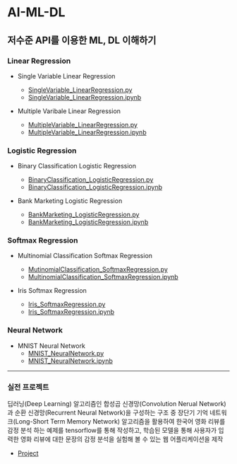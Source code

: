 # AI-ML-DL

## 저수준 API를 이용한 ML, DL 이해하기 

### Linear Regression
* Single Variable Linear Regression 
    * [SingleVariable_LinearRegression.py](https://github.com/AI-ML-DL/AI-ML-DL/blob/master/SingleVariableLinearRegression/SingleVariable_LinearRegression.py)
    * [SingleVariable_LinearRegression.ipynb](https://nbviewer.jupyter.org/github/AI-ML-DL/AI-ML-DL/blob/master/SingleVariableLinearRegression/SingleVariable_LinearRegression.ipynb)

* Multiple Varibale Linear Regression
    * [MultipleVariable_LinearRegression.py](https://github.com/AI-ML-DL/AI-ML-DL/blob/master/MultipleVaribaleLinearRegression/MultipleVariable_LinearRegression.py)
    * [MultipleVariable_LinearRegression.ipynb](https://nbviewer.jupyter.org/github/AI-ML-DL/AI-ML-DL/blob/master/MultipleVaribaleLinearRegression/MultipleVariable_LinearRegression.ipynb)

### Logistic Regression
* Binary Classification Logistic Regression
    * [BinaryClassification_LogisticRegression.py](https://github.com/AI-ML-DL/AI-ML-DL/blob/master/BinaryClassificationLogisticRegression/BinaryClassification_LogisticRegression.py)
    * [BinaryClassification_LogisticRegression.ipynb](https://nbviewer.jupyter.org/github/AI-ML-DL/AI-ML-DL/blob/master/BinaryClassificationLogisticRegression/BinaryClassification_LogisticRegression.ipynb)

* Bank Marketing Logistic Regression
    * [BankMarketing_LogisticRegression.py](https://github.com/AI-ML-DL/AI-ML-DL/blob/master/BankMarketingLogisticRegression/BankMarketing_LogisticRegression.py)
    * [BankMarketing_LogisticRegression.ipynb](https://nbviewer.jupyter.org/github/AI-ML-DL/AI-ML-DL/blob/master/BankMarketingLogisticRegression/BankMarketing_LogisticRegression.ipynb)

### Softmax Regression
* Multinomial Classification Softmax Regression
    * [MutinomialClassification_SoftmaxRegression.py](https://github.com/AI-ML-DL/AI-ML-DL/blob/master/MultinomialClassificationSoftmaxRegression/MutinomialClassification_SoftmaxRegression.py)
    * [MultinomialClassification_SoftmaxRegression.ipynb
](https://nbviewer.jupyter.org/github/AI-ML-DL/AI-ML-DL/blob/master/MultinomialClassificationSoftmaxRegression/MultinomialClassification_SoftmaxRegression.ipynb)

* Iris Softmax Regression
    * [Iris_SoftmaxRegression.py](https://github.com/AI-ML-DL/AI-ML-DL/blob/master/IrisSoftmaxRegression/Iris_SoftmaxRegression.py)
    * [Iris_SoftmaxRegression.ipynb](https://nbviewer.jupyter.org/github/AI-ML-DL/AI-ML-DL/blob/master/IrisSoftmaxRegression/Iris_SoftmaxRegression.ipynb)
    
### Neural Network
* MNIST Neural Network
    * [MNIST_NeuralNetwork.py](https://github.com/AI-ML-DL/AI-ML-DL/blob/master/MNISTNeuralNetwork/MNIST_NeuralNetwork.py)
    * [MNIST_NeuralNetwork.ipynb](https://nbviewer.jupyter.org/github/AI-ML-DL/AI-ML-DL/blob/master/MNISTNeuralNetwork/MNIST_NeuralNetwork.ipynb)


___

### 실전 프로젝트 
딥러닝(Deep Learning) 알고리즘인 합성곱 신경망(Convolution Nerual Network)과 순환 신경망(Recurrent Neural Network)을 구성하는 구조 중 장단기 기억 네트워크(Long-Short Term Memory Network) 알고리즘을 활용하여 한국어 영화 리뷰를 감정 분석 하는 예제를 tensorflow를 통해 작성하고, 학습된 모델을 통해 사용자가 입력한 영화 리뷰에 대한 문장의 감정 분석을 실험해 볼 수 있는 웹 어플리케이션을 제작

* [Project](https://github.com/AI-ML-DL/AI-ML-DL/tree/master/Project)
